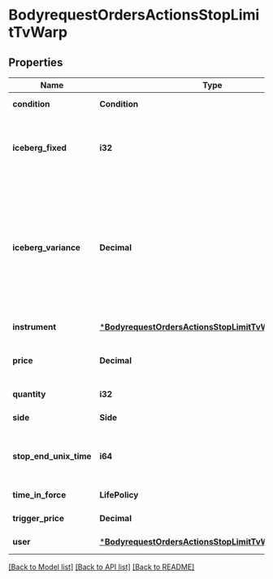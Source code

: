 # BodyrequestOrdersActionsStopLimitTvWarp

## Properties
Name | Type | Description | Notes
------------ | ------------- | ------------- | -------------
**condition** | **Condition** |  | [default to null]
**iceberg_fixed** | **i32** | Видимая постоянная часть айсберг-заявки в лотах | [default to null]
**iceberg_variance** | **Decimal** | Амплитуда отклонения (в % от icebergFixed) случайной надбавки к видимой части айсберг-заявки. Только срочный рынок | [default to null]
**instrument** | [***BodyrequestOrdersActionsStopLimitTvWarpInstrument**](bodyrequest_OrdersActionsStopLimitTVWarp_instrument.md) |  | [default to null]
**price** | **Decimal** | Цена выставления лимитной заявки | [default to null]
**quantity** | **i32** | Количество (лоты) | [default to null]
**side** | **Side** |  | [default to null]
**stop_end_unix_time** | **i64** | Срок действия (UTC) в формате Unix Time seconds | [default to null]
**time_in_force** | **LifePolicy** |  | [default to null]
**trigger_price** | **Decimal** | Цена срабатывания | [default to null]
**user** | [***BodyrequestOrdersActionsStopLimitTvWarpUser**](bodyrequest_OrdersActionsStopLimitTVWarp_user.md) |  | [default to null]

[[Back to Model list]](../README.md#documentation-for-models) [[Back to API list]](../README.md#documentation-for-api-endpoints) [[Back to README]](../README.md)

